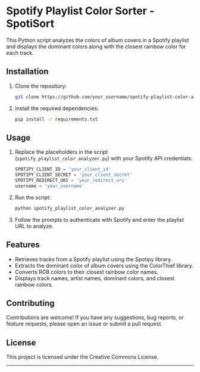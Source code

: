 # Spotify Playlist Color Sorter - SpotiSort

This Python script analyzes the colors of album covers in a Spotify playlist and displays the dominant colors along with the closest rainbow color for each track.

## Installation

1. Clone the repository:

    ```bash
    git clone https://github.com/your_username/spotify-playlist-color-analyzer.git
    ```

2. Install the required dependencies:

    ```bash
    pip install -r requirements.txt
    ```

## Usage

1. Replace the placeholders in the script (`spotify_playlist_color_analyzer.py`) with your Spotify API credentials:

    ```python
    SPOTIPY_CLIENT_ID = 'your_client_id'
    SPOTIPY_CLIENT_SECRET = 'your_client_secret'
    SPOTIPY_REDIRECT_URI = 'your_redirect_uri'
    username = 'your_username'
    ```

2. Run the script:

    ```bash
    python spotify_playlist_color_analyzer.py
    ```

3. Follow the prompts to authenticate with Spotify and enter the playlist URL to analyze.

## Features

- Retrieves tracks from a Spotify playlist using the Spotipy library.
- Extracts the dominant color of album covers using the ColorThief library.
- Converts RGB colors to their closest rainbow color names.
- Displays track names, artist names, dominant colors, and closest rainbow colors.

## Contributing

Contributions are welcome! If you have any suggestions, bug reports, or feature requests, please open an issue or submit a pull request.

## License

This project is licensed under the Creative Commons License.

___
